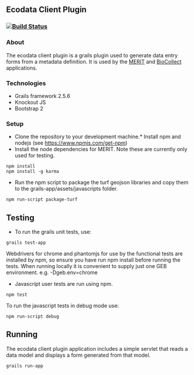 
## Ecodata Client Plugin

### [![Build Status](https://travis-ci.org/AtlasOfLivingAustralia/.svg?branch=master)](https://travis-ci.org/AtlasOfLivingAustralia/ecodata-client-plugin)

### About
The ecodata client plugin is a grails plugin used to generate data entry forms from a metadata definition. It is used by the [MERIT](https://github.com/AtlasOfLivingAustralia/fieldcapture) and [BioCollect](https://github.com/AtlasOfLivingAustralia/fieldcapture) applications.

### Technologies
* Grails framework 2.5.6
* Knockout JS
* Bootstrap 2

### Setup
* Clone the repository to your development machine.* Install npm and nodejs (see https://www.npmjs.com/get-npm)
* Install the node dependencies for MERIT.  Note these are currently only used for testing.

```
npm install
npm install -g karma
```
* Run the npm script to package the turf geojson libraries and copy them to the grails-app/assets/javascripts folder.
```
npm run-script package-turf
```
## Testing
* To run the grails unit tests, use:
```
grails test-app
```
Webdrivers for chrome and phantomjs for use by the functional tests are installed by npm, so ensure you have run npm install before running the tests.  When running locally it is convenient to supply just one GEB environment.  e.g. -Dgeb.env=chrome

* Javascript user tests are run using npm.
```
npm test
```
To run the javascript tests in debug mode use:
```
npm run-script debug
```

## Running
The ecodata client plugin application includes a simple servlet that reads a data model and displays a form generated from that model.

```
grails run-app
```


